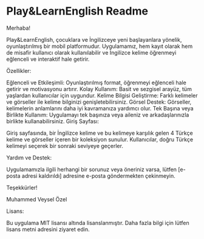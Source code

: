 # Play&LearnEnglish Readme
Merhaba!

Play&LearnEnglish, çocuklara ve İngilizceye yeni başlayanlara yönelik, oyunlaştırılmış bir mobil platformudur. Uygulamamız, hem kayıt olarak hem de misafir kullanıcı olarak kullanılabilir ve İngilizce kelime öğrenmeyi eğlenceli ve interaktif hale getirir.

Özellikler:

Eğlenceli ve Etkileşimli: Oyunlaştırılmış format, öğrenmeyi eğlenceli hale getirir ve motivasyonu artırır.
Kolay Kullanım: Basit ve sezgisel arayüz, tüm yaşlardan kullanıcılar için uygundur.
Kelime Bilgisi Geliştirme: Farklı kelimeler ve görseller ile kelime bilginizi genişletebilirsiniz.
Görsel Destek: Görseller, kelimelerin anlamlarını daha iyi kavramanıza yardımcı olur.
Tek Başına veya Birlikte Kullanım: Uygulamayı tek başınıza veya aileniz ve arkadaşlarınızla birlikte kullanabilirsiniz.
Giriş Sayfası:

Giriş sayfasında, bir İngilizce kelime ve bu kelimeye karşılık gelen 4 Türkçe kelime ve görseller içeren bir koleksiyon sunulur. Kullanıcılar, doğru Türkçe kelimeyi seçerek bir sonraki seviyeye geçerler.


Yardım ve Destek:

Uygulamamızla ilgili herhangi bir sorunuz veya öneriniz varsa, lütfen [e-posta adresi kaldırıldı] adresine e-posta göndermekten çekinmeyin.

Teşekkürler!

Muhammed Veysel Özel

Lisans:

Bu uygulama MIT lisansı altında lisanslanmıştır. Daha fazla bilgi için lütfen lisans metni adresini ziyaret edin.
